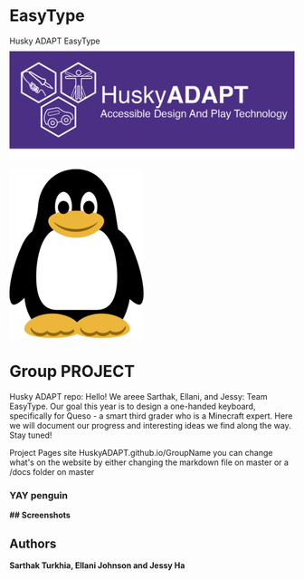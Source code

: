 # EasyType
Husky ADAPT EasyType
![](HuskyADAPTLogo.png)

![](penguin-md.png)

# Group PROJECT
Husky ADAPT repo: Hello! We areee Sarthak, Ellani, and Jessy: Team EasyType. Our goal this year is to design a one-handed keyboard, specifically for Queso - a smart third grader who is a Minecraft expert. Here we will document our progress and interesting ideas we find along the way. Stay tuned!

Project Pages site HuskyADAPT.github.io/GroupName
you can change what's on the website by either changing the markdown file on master or a /docs folder on master

<h3>
<strong>YAY penguin<strong>
</h3>
## Screenshots

## Authors
Sarthak Turkhia, Ellani Johnson and Jessy Ha
